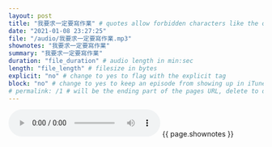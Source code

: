 ```yaml
---
layout: post
title: "我要求一定要寫作業" # quotes allow forbidden characters like the colon
date: "2021-01-08 23:27:25"
file: "/audio/我要求一定要寫作業.mp3"
shownotes: "我要求一定要寫作業"
summary: "我要求一定要寫作業"
duration: "file_duration" # audio length in min:sec
length: "file_length" # filesize in bytes
explicit: "no" # change to yes to flag with the explicit tag
block: "no" # change to yes to keep an episode from showing up in iTunes
# permalink: /1 # will be the ending part of the pages URL, delete to default to the title
---
```


<audio controls>
<source src="{{site.url}}{{site.baseurl}}{{ page.file }}" type="audio/x-mp3">
Your browser does not support the audio element.
</audio>
{{ page.shownotes }}

